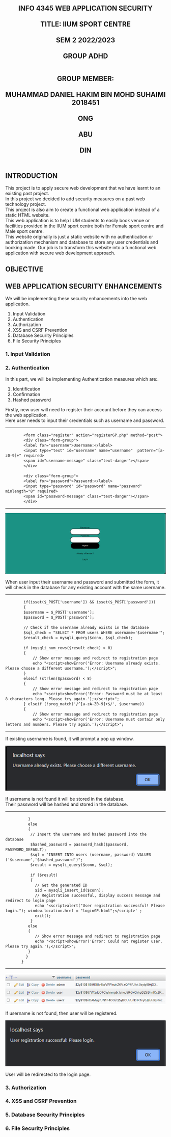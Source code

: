 <h2 align="center">
INFO 4345 WEB APPLICATION SECURITY <br> <br>
TITLE: IIUM SPORT CENTRE <br> <br>
SEM 2 2022/2023 <br> <br>
GROUP ADHD <br> <br>

GROUP MEMBER: <br> <br>
 MUHAMMAD DANIEL HAKIM BIN MOHD SUHAIMI 2018451 <br> <br>
 ONG <br> <br>
 ABU <br> <br>
 DIN <br> <br>
</h2>

## INTRODUCTION

This project is to apply secure web development that we have learnt to an existing past project. <br>
In this project we decided to add security measures on a past web technology project. <br>
This project is also aim to create a functional web application instead of a static HTML website. <br>
This web application is to help IIUM students to easily book venue or facilities provided in the IIUM sport centre both for Female sport centre and Male sport centre. <br>
This website originally is just a static website with no authentication or authorization mechanism and database to store any user credentials and booking made. Our job is to transform this website into a functional web application with secure web development approach.

## OBJECTIVE

## WEB APPLICATION SECURITY ENHANCEMENTS

We will be implementing these security enhancements into the web application.
1. Input Validation
2. Authentication
3. Authorization
4. XSS and CSRF Prevention
5. Database Security Principles
6. File Security Principles

### 1. Input Validation
### 2. Authentication

In this part, we will be implementing Authentication measures which are:. <br>
1. Identification
2. Confirmation
3. Hashed password

Firstly, new user will need to register their account before they can access the web application. <br>
Here user needs to input their credentials such as username and password. <br>

------
            <form class="register" action="registerGP.php" method="post">
            <div class="form-group">
            <label for="username">Username:</label>
            <input type="text" id="username" name="username"  pattern="[a-z0-9]+" required>
            <span id="username-message" class="text-danger"></span>
            </div>

            <div class="form-group">
            <label for="password">Password:</label>
            <input type="password" id="password" name="password" minlength="8" required>
            <span id="password-message" class="text-danger"></span>
            </div>
------

![](screenshot/register.png)

When user input their username and password and submitted the form, it will check in the database for any existing account with the same username.<br>

------
            if(isset($_POST['username']) && isset($_POST['password'])) 
            {
            $username = $_POST['username'];
            $password = $_POST['password'];
            
            // Check if the username already exists in the database
            $sql_check = "SELECT * FROM users WHERE username='$username'";
            $result_check = mysqli_query($conn, $sql_check);
       
            if (mysqli_num_rows($result_check) > 0) 
            {
                // Show error message and redirect to registration page
                echo "<script>showError('Error: Username already exists. Please choose a different username.');</script>";
            } 
            elseif (strlen($password) < 8) 
            {
                // Show error message and redirect to registration page
                echo "<script>showError('Error: Password must be at least 8 characters long. Please try again.');</script>";
            } elseif (!preg_match('/^[a-zA-Z0-9]+$/', $username)) 
            {
                // Show error message and redirect to registration page
                echo "<script>showError('Error: Username must contain only letters and numbers. Please try again.');</script>";
------

If existing username is found, it will prompt a pop up window.

![](screenshot/userExist.png)

If username is not found it will be stored in the database. <br>
Their password will be hashed and stored in the database. <br>

------
              }
              else 
              {
               // Insert the username and hashed password into the database
               $hashed_password = password_hash($password, PASSWORD_DEFAULT);
               $sql = "INSERT INTO users (username, password) VALUES ('$username','$hashed_password')";
               $result = mysqli_query($conn, $sql);
       
               if ($result) 
               {
                 // Get the generated ID
                 $id = mysqli_insert_id($conn);
                 // Registration successful, display success message and redirect to login page
                 echo '<script>alert("User registration successful! Please login."); window.location.href = "loginGP.html";</script>' ;
                 exit();
               }
              else 
              {
                 // Show error message and redirect to registration page
                 echo "<script>showError('Error: Could not register user. Please try again.');</script>";
              }
             }
           }

------

 ![](screenshot/hashedpass.png)

If username is not found, then user will be registered.

![](screenshot/registerSuccess.png)

User will be redirected to the login page. <br>

### 3. Authorization
### 4. XSS and CSRF Prevention
### 5. Database Security Principles
### 6. File Security Principles


